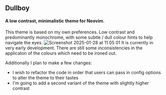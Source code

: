 ## Dullboy

#### A low contrast, minimalistic theme for Neovim.

This theme is based on my own preferences. Low contrast and predominantly monochrome, with some subtle / dull colour hints to help navigate the eyes.
![Screenshot 2025-01-28 at 11 05 01](https://github.com/user-attachments/assets/0a8875ea-780b-471f-b3af-b2d955c64847)
It is currently in very early development. There are still some inconsistencies in the applicaton of the colours which need to be ironed out. 

Additionally I plan to make a few changes: 
- I wish to refactor the code in order that users can pass in config options to alter the theme to their tastes
- I'm going to add a second variant of the theme with slightly higher contrast

